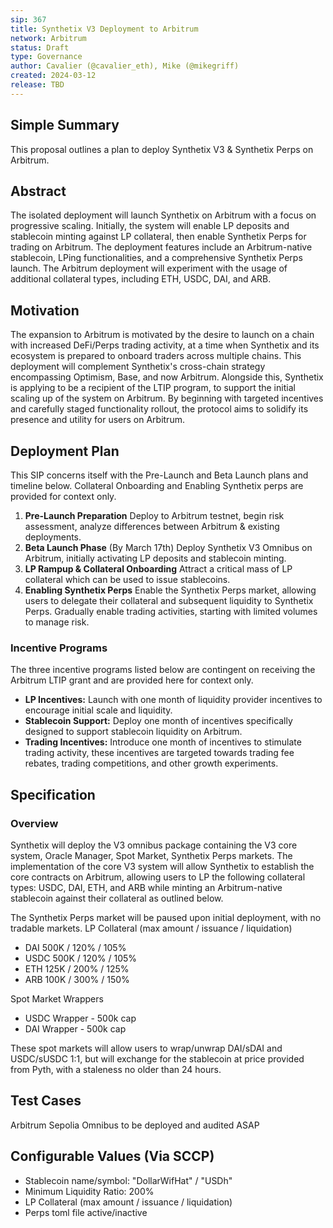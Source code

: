 ```yaml
---
sip: 367 
title: Synthetix V3 Deployment to Arbitrum
network: Arbitrum
status: Draft
type: Governance
author: Cavalier (@cavalier_eth), Mike (@mikegriff)
created: 2024-03-12
release: TBD
---
```


## Simple Summary
This proposal outlines a plan to deploy Synthetix V3 & Synthetix Perps on Arbitrum.

## Abstract
The isolated deployment will launch Synthetix on Arbitrum with a focus on progressive scaling.
Initially, the system will enable LP deposits and stablecoin minting against LP collateral, then enable Synthetix Perps for trading on Arbitrum.
The deployment features include an Arbitrum-native stablecoin, LPing functionalities, and a comprehensive Synthetix Perps launch. The Arbitrum deployment will experiment with the usage of additional collateral types, including ETH, USDC, DAI, and ARB.

## Motivation
The expansion to Arbitrum is motivated by the desire to launch on a chain with increased DeFi/Perps trading activity, at a time when Synthetix and its ecosystem is prepared to onboard traders across multiple chains. This deployment will complement Synthetix's cross-chain strategy encompassing Optimism, Base, and now Arbitrum.
Alongside this, Synthetix is applying to be a recipient of the LTIP program, to support the initial scaling up of the system on Arbitrum. By beginning with targeted incentives and carefully staged functionality rollout, the protocol aims to solidify its presence and utility for users on Arbitrum.

## Deployment Plan 
This SIP concerns itself with the Pre-Launch and Beta Launch plans and timeline below. Collateral Onboarding and Enabling Synthetix perps are provided for context only. 


1. **Pre-Launch Preparation** Deploy to Arbitrum testnet, begin risk assessment, analyze differences between Arbitrum & existing deployments.
2. **Beta Launch Phase** (By March 17th) Deploy Synthetix V3 Omnibus on Arbitrum, initially activating LP deposits and stablecoin minting.
3. **LP Rampup & Collateral Onboarding** Attract a critical mass of LP collateral which can be used to issue stablecoins.
4. **Enabling Synthetix Perps** Enable the Synthetix Perps market, allowing users to delegate their collateral and subsequent liquidity to Synthetix Perps.
Gradually enable trading activities, starting with limited volumes to manage risk.

### Incentive Programs
The three incentive programs listed below are contingent on receiving the Arbitrum LTIP grant and are provided here for context only.

- **LP Incentives:** Launch with one month of liquidity provider incentives to encourage initial scale and liquidity.
- **Stablecoin Support:** Deploy one month of incentives specifically designed to support stablecoin liquidity on Arbitrum.
- **Trading Incentives:** Introduce one month of incentives to stimulate trading activity, these incentives are targeted towards trading fee rebates, trading competitions, and other growth experiments.


## Specification

### Overview
Synthetix will deploy the V3 omnibus package containing the V3 core system, Oracle Manager, Spot Market, Synthetix Perps markets. The implementation of the core V3 system will allow Synthetix to establish the core contracts on Arbitrum, allowing users to LP the following collateral types: USDC, DAI, ETH, and ARB while minting an Arbitrum-native stablecoin against their collateral as outlined below. 

The Synthetix Perps market will be paused upon initial deployment, with no tradable markets.
LP Collateral (max amount / issuance / liquidation)
- DAI 500K / 120% / 105%
- USDC 500K / 120% / 105%
- ETH 125K / 200% / 125%
- ARB 100K / 300% / 150%

Spot Market Wrappers
- USDC Wrapper - 500k cap
- DAI Wrapper - 500k cap

These spot markets will allow users to wrap/unwrap DAI/sDAI and USDC/sUSDC 1:1, but will exchange for the stablecoin at price provided from Pyth, with a staleness no older than 24 hours.


## Test Cases
Arbitrum Sepolia Omnibus to be deployed and audited ASAP

## Configurable Values (Via SCCP)

- Stablecoin name/symbol: "DollarWifHat" / "USDh"
- Minimum Liquidity Ratio: 200%
- LP Collateral (max amount / issuance / liquidation)
- Perps toml file active/inactive
